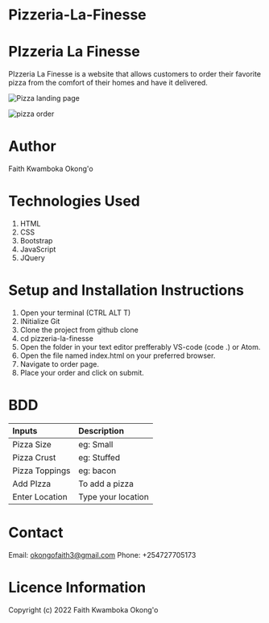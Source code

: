 # Pizzeria-La-Finesse
# PIzzeria La Finesse
PIzzeria La Finesse is a website that allows customers to order their favorite pizza from the comfort of their homes and have it delivered.

![Pizza landing page](https://user-images.githubusercontent.com/100117264/159165914-dec0e2e9-d13e-457b-aeda-c990733afa70.png)

![pizza order](https://user-images.githubusercontent.com/100117264/159165928-c3668c4f-50f0-4870-b604-85860980d562.png)

# Author
Faith Kwamboka Okong'o

# Technologies Used
1. HTML
2. CSS
3. Bootstrap
4. JavaScript
5. JQuery

# Setup and Installation Instructions

1. Open your terminal (CTRL ALT T)
2. INitialize Git
3. Clone the project from github clone 
4. cd pizzeria-la-finesse
5. Open the folder in your text editor prefferably VS-code (code .) or Atom.
6. Open the file named index.html on your preferred browser.
7. Navigate to order page.
8. Place your order and click on submit.

# BDD

|Inputs |Description|
|:-------|:-------|
|Pizza Size| eg: Small|
|Pizza Crust| eg: Stuffed|
|Pizza Toppings| eg: bacon|
|Add PIzza| To add a pizza|
|Enter Location| Type your location|

# Contact

Email: okongofaith3@gmail.com
Phone: +254727705173

# Licence Information

Copyright (c) 2022 Faith Kwamboka Okong'o
